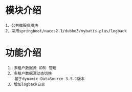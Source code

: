 # 模块介绍
    1、公共微服务模块
    2、采用springboot/nacos2.1/dubbo3/mybatis-plus/logback

# 功能介绍
     1、多租户数据源（DB）管理
     2、多租户数据源动态切换
        基于dynamic-DataSource 3.5.1版本
     3、增加logback日志
